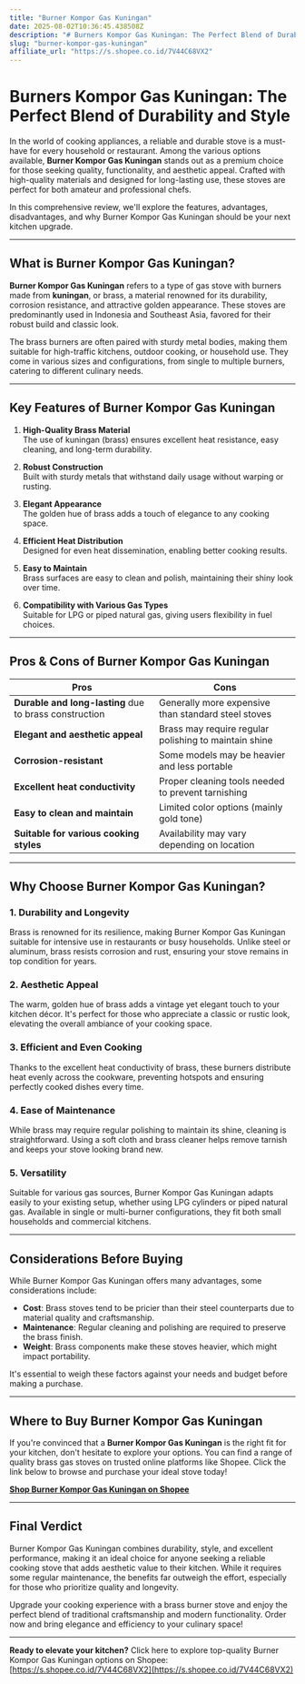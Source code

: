 ```yaml
---
title: "Burner Kompor Gas Kuningan"
date: 2025-08-02T10:36:45.438508Z
description: "# Burners Kompor Gas Kuningan: The Perfect Blend of Durability and Style..."
slug: "burner-kompor-gas-kuningan"
affiliate_url: "https://s.shopee.co.id/7V44C68VX2"
---
```

# Burners Kompor Gas Kuningan: The Perfect Blend of Durability and Style

In the world of cooking appliances, a reliable and durable stove is a must-have for every household or restaurant. Among the various options available, **Burner Kompor Gas Kuningan** stands out as a premium choice for those seeking quality, functionality, and aesthetic appeal. Crafted with high-quality materials and designed for long-lasting use, these stoves are perfect for both amateur and professional chefs.

In this comprehensive review, we'll explore the features, advantages, disadvantages, and why Burner Kompor Gas Kuningan should be your next kitchen upgrade.

---

## What is Burner Kompor Gas Kuningan?

**Burner Kompor Gas Kuningan** refers to a type of gas stove with burners made from **kuningan**, or brass, a material renowned for its durability, corrosion resistance, and attractive golden appearance. These stoves are predominantly used in Indonesia and Southeast Asia, favored for their robust build and classic look.

The brass burners are often paired with sturdy metal bodies, making them suitable for high-traffic kitchens, outdoor cooking, or household use. They come in various sizes and configurations, from single to multiple burners, catering to different culinary needs.

---

## Key Features of Burner Kompor Gas Kuningan

1. **High-Quality Brass Material**  
   The use of kuningan (brass) ensures excellent heat resistance, easy cleaning, and long-term durability.

2. **Robust Construction**  
   Built with sturdy metals that withstand daily usage without warping or rusting.

3. **Elegant Appearance**  
   The golden hue of brass adds a touch of elegance to any cooking space.

4. **Efficient Heat Distribution**  
   Designed for even heat dissemination, enabling better cooking results.

5. **Easy to Maintain**  
   Brass surfaces are easy to clean and polish, maintaining their shiny look over time.

6. **Compatibility with Various Gas Types**  
   Suitable for LPG or piped natural gas, giving users flexibility in fuel choices.

---

## Pros & Cons of Burner Kompor Gas Kuningan

| **Pros** | **Cons** |
|---------------------------|---------------------------------------------|
| **Durable and long-lasting** due to brass construction | Generally more expensive than standard steel stoves |
| **Elegant and aesthetic appeal** | Brass may require regular polishing to maintain shine |
| **Corrosion-resistant** | Some models may be heavier and less portable |
| **Excellent heat conductivity** | Proper cleaning tools needed to prevent tarnishing |
| **Easy to clean and maintain** | Limited color options (mainly gold tone) |
| **Suitable for various cooking styles** | Availability may vary depending on location |

---

## Why Choose Burner Kompor Gas Kuningan?

### 1. **Durability and Longevity**

Brass is renowned for its resilience, making Burner Kompor Gas Kuningan suitable for intensive use in restaurants or busy households. Unlike steel or aluminum, brass resists corrosion and rust, ensuring your stove remains in top condition for years.

### 2. **Aesthetic Appeal**

The warm, golden hue of brass adds a vintage yet elegant touch to your kitchen décor. It's perfect for those who appreciate a classic or rustic look, elevating the overall ambiance of your cooking space.

### 3. **Efficient and Even Cooking**

Thanks to the excellent heat conductivity of brass, these burners distribute heat evenly across the cookware, preventing hotspots and ensuring perfectly cooked dishes every time.

### 4. **Ease of Maintenance**

While brass may require regular polishing to maintain its shine, cleaning is straightforward. Using a soft cloth and brass cleaner helps remove tarnish and keeps your stove looking brand new.

### 5. **Versatility**

Suitable for various gas sources, Burner Kompor Gas Kuningan adapts easily to your existing setup, whether using LPG cylinders or piped natural gas. Available in single or multi-burner configurations, they fit both small households and commercial kitchens.

---

## Considerations Before Buying

While Burner Kompor Gas Kuningan offers many advantages, some considerations include:

- **Cost**: Brass stoves tend to be pricier than their steel counterparts due to material quality and craftsmanship.
- **Maintenance**: Regular cleaning and polishing are required to preserve the brass finish.
- **Weight**: Brass components make these stoves heavier, which might impact portability.

It's essential to weigh these factors against your needs and budget before making a purchase.

---

## Where to Buy Burner Kompor Gas Kuningan

If you're convinced that a **Burner Kompor Gas Kuningan** is the right fit for your kitchen, don't hesitate to explore your options. You can find a range of quality brass gas stoves on trusted online platforms like Shopee. Click the link below to browse and purchase your ideal stove today!

**[Shop Burner Kompor Gas Kuningan on Shopee](https://s.shopee.co.id/7V44C68VX2)**

---

## Final Verdict

Burner Kompor Gas Kuningan combines durability, style, and excellent performance, making it an ideal choice for anyone seeking a reliable cooking stove that adds aesthetic value to their kitchen. While it requires some regular maintenance, the benefits far outweigh the effort, especially for those who prioritize quality and longevity.

Upgrade your cooking experience with a brass burner stove and enjoy the perfect blend of traditional craftsmanship and modern functionality. Order now and bring elegance and efficiency to your culinary space!

---

**Ready to elevate your kitchen?** Click here to explore top-quality Burner Kompor Gas Kuningan options on Shopee: [https://s.shopee.co.id/7V44C68VX2](https://s.shopee.co.id/7V44C68VX2)